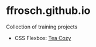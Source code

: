 # ffrosch.github.io

Collection of training projects

- CSS Flexbox: <a href="https://ffrosch.github.io/codecademy-teacozy/" target="_blank">Tea Cozy</a>
